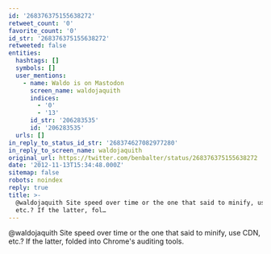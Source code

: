 ```yaml
---
id: '268376375155638272'
retweet_count: '0'
favorite_count: '0'
id_str: '268376375155638272'
retweeted: false
entities:
  hashtags: []
  symbols: []
  user_mentions:
    - name: Waldo is on Mastodon
      screen_name: waldojaquith
      indices:
        - '0'
        - '13'
      id_str: '206283535'
      id: '206283535'
  urls: []
in_reply_to_status_id_str: '268374627082977280'
in_reply_to_screen_name: waldojaquith
original_url: https://twitter.com/benbalter/status/268376375155638272
date: '2012-11-13T15:34:48.000Z'
sitemap: false
robots: noindex
reply: true
title: >-
  @waldojaquith Site speed over time or the one that said to minify, use CDN,
  etc.? If the latter, fol…
---
```


@waldojaquith Site speed over time or the one that said to minify, use CDN, etc.? If the latter, folded into Chrome's auditing tools.